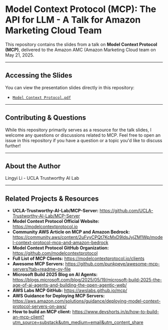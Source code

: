 # Model Context Protocol (MCP): The API for LLM - A Talk for Amazon Marketing Cloud Team

This repository contains the slides from a talk on **Model Context Protocol (MCP)**, delivered to the Amazon AMC (Amazon Marketing Cloud team on May 21, 2025.

---

## Accessing the Slides

You can view the presentation slides directly in this repository:

* [`Model Context Protocol.pdf`]([https://github.com/LindseyyyLi/Introduction_to_MCP/blob/main/Model%20Context%20Protocol%20Slides%20for%20AMC.pdf])

---

## Contributing & Questions

While this repository primarily serves as a resource for the talk slides, I welcome any questions or discussions related to MCP. Feel free to open an issue in this repository if you have a question or a topic you'd like to discuss further!

---

## About the Author

Lingyi Li - UCLA Trustworthy AI Lab

---

## Related Projects & Resources

* **UCLA-Trustworthy-AI-Lab/MCP-Server:** https://github.com/UCLA-Trustworthy-Al-Lab/MCP-Server 
* **Model Context Protocol Official Website:** https://modelcontextprotocol.io 
* **Community AWS Article on MCP and Amazon Bedrock:** https://community.aws/content/2uFvyCPQt7KcMxD9ldsJyjZM1Wp/model-context-protocol-mcp-and-amazon-bedrock
* **Model Context Protocol GitHub Organization:** https://github.com/modelcontextprotocol 
* **Full List of MCP Clients:** https://modelcontextprotocol.io/clients 
* **Awesome MCP Servers:** https://github.com/punkpeye/awesome-mcp-servers?tab=readme-ov-file 
* **Microsoft Build 2025 Blog on AI Agents:** https://blogs.microsoft.com/blog/2025/05/19/microsoft-build-2025-the-age-of-ai-agents-and-building-the-open-agentic-web/ 
* **AWS Labs MCP GitHub:** https://awslabs.github.io/mcp/ 
* **AWS Guidance for Deploying MCP Servers:** https://aws.amazon.com/solutions/guidance/deploying-model-context-protocol-servers-on-aws/
* **How to build an MCP client:** https://www.devshorts.in/p/how-to-build-an-mcp-client?utm_source=substack&utm_medium=email&utm_content_share 
